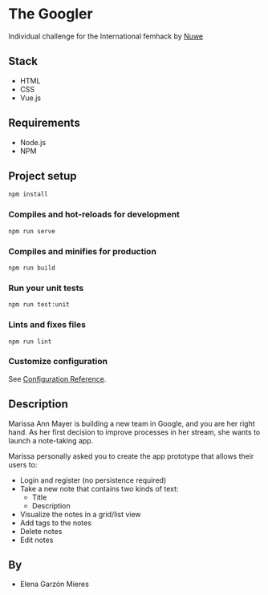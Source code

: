 # The Googler

Individual challenge for the International femhack by [Nuwe](https://nuwe.io/)

## Stack

- HTML
- CSS
- Vue.js

## Requirements

- Node.js
- NPM
## Project setup
```
npm install
```

### Compiles and hot-reloads for development
```
npm run serve
```

### Compiles and minifies for production
```
npm run build
```

### Run your unit tests
```
npm run test:unit
```

### Lints and fixes files
```
npm run lint
```

### Customize configuration
See [Configuration Reference](https://cli.vuejs.org/config/).

## Description
Marissa Ann Mayer is building a new team in Google, and you are her right hand. As her first decision to improve processes in her stream, she wants to launch a note-taking app.

Marissa personally asked you to create the app prototype that allows their users to:

- Login and register (no persistence required)
- Take a new note that contains two kinds of text:
    - Title
    - Description
- Visualize the notes in a grid/list view
- Add tags to the notes
- Delete notes
- Edit notes

## By

- Elena Garzón Mieres